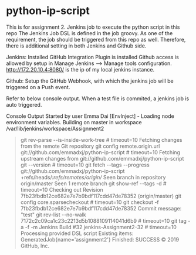 # python-ip-script
This is for assignment 2. Jenkins job to execute the python script in this repo
The Jenkins Job DSL is defined in the job groovy.
As one of the requirement, the job should be triggered from this repo as well. Therefore, there is additional setting in both Jenkins and Github side.

Jenkins:
Installed GitHub Integration Plugin is installed
Github access is allowed by setup in Manage Jenkins --> Manage tools configuration.
http://172.20.10.4:8080/ is the ip of my local jenkins instance.


Github:
Setup the GitHub Webhook, with which the jenkins job will be triggered on a Push event.

Refer to below console output. When a test file is commited, a jenkins job is auto triggered.

Console Output
Started by user Emma Dai
[EnvInject] - Loading node environment variables.
Building on master in workspace /var/lib/jenkins/workspace/Assignment2
 > git rev-parse --is-inside-work-tree # timeout=10
Fetching changes from the remote Git repository
 > git config remote.origin.url git://github.com/emmadxj/python-ip-script # timeout=10
Fetching upstream changes from git://github.com/emmadxj/python-ip-script
 > git --version # timeout=10
 > git fetch --tags --progress git://github.com/emmadxj/python-ip-script +refs/heads/*:refs/remotes/origin/*
Seen branch in repository origin/master
Seen 1 remote branch
 > git show-ref --tags -d # timeout=10
Checking out Revision 7fb23fbdb12ce682e7e7b9bdf117cdd47de78352 (origin/master)
 > git config core.sparsecheckout # timeout=10
 > git checkout -f 7fb23fbdb12ce682e7e7b9bdf117cdd47de78352
Commit message: "test"
 > git rev-list --no-walk 7172c2c09ca1c23c2213d5b1088109114041d6b9 # timeout=10
 > git tag -a -f -m Jenkins Build #32 jenkins-Assignment2-32 # timeout=10
Processing provided DSL script
Existing items:
    GeneratedJob{name='assignment2'}
Finished: SUCCESS
© 2019 GitHub, Inc.
